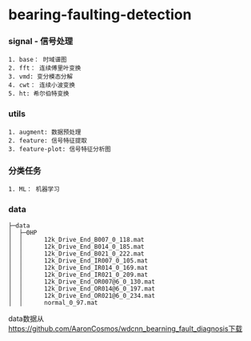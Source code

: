 # bearing-faulting-detection
### signal - 信号处理
    1. base： 时域谱图
    2. fft： 连续傅里叶变换
    3. vmd: 变分模态分解
    4. cwt： 连续小波变换
    5. ht: 希尔伯特变换

### utils
    1. augment: 数据预处理
    2. feature: 信号特征提取
    3. feature-plot: 信号特征分析图

### 分类任务
    1. ML： 机器学习

### data
    ├─data
    │  ├─0HP
    │  │      12k_Drive_End_B007_0_118.mat
    │  │      12k_Drive_End_B014_0_185.mat
    │  │      12k_Drive_End_B021_0_222.mat
    │  │      12k_Drive_End_IR007_0_105.mat
    │  │      12k_Drive_End_IR014_0_169.mat
    │  │      12k_Drive_End_IR021_0_209.mat
    │  │      12k_Drive_End_OR007@6_0_130.mat
    │  │      12k_Drive_End_OR014@6_0_197.mat
    │  │      12k_Drive_End_OR021@6_0_234.mat
    │  │      normal_0_97.mat


data数据从 https://github.com/AaronCosmos/wdcnn_bearning_fault_diagnosis下载

